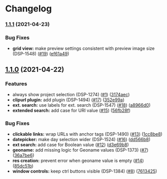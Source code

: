# Changelog

### [1.1.1](https://www.github.com/dasch-swiss/dsp-tangoh-app/compare/v1.1.0...v1.1.1) (2021-04-23)


### Bug Fixes

* **grid view:** make preview settings consistent with preview image size (DSP-1548) ([#19](https://www.github.com/dasch-swiss/dsp-tangoh-app/issues/19)) ([ef61a49](https://www.github.com/dasch-swiss/dsp-tangoh-app/commit/ef61a49971166066e3badb411e823159c90753d1))

## [1.1.0](https://www.github.com/dasch-swiss/dsp-tangoh-app/compare/1.0.1...v1.1.0) (2021-04-22)


### Features

* always show project selection (DSP-1274) ([#1](https://www.github.com/dasch-swiss/dsp-tangoh-app/issues/1)) ([3174aec](https://www.github.com/dasch-swiss/dsp-tangoh-app/commit/3174aecbf0cf7a223fd3f8b5fd6ff1671e8238cf))
* **clipurl plugin:** add plugin (DSP-1494) ([#17](https://www.github.com/dasch-swiss/dsp-tangoh-app/issues/17)) ([352e99a](https://www.github.com/dasch-swiss/dsp-tangoh-app/commit/352e99ae50cbe1d5b14d52925b335474f63cb06e))
* **ext. search:** use labels for ext. search (DSP-1547) ([#18](https://www.github.com/dasch-swiss/dsp-tangoh-app/issues/18)) ([a8966d0](https://www.github.com/dasch-swiss/dsp-tangoh-app/commit/a8966d09bfc80153e42947466dd69bd83f8ed600))
* **extended search:** add case for URI value ([#15](https://www.github.com/dasch-swiss/dsp-tangoh-app/issues/15)) ([56fb28f](https://www.github.com/dasch-swiss/dsp-tangoh-app/commit/56fb28f5def2ec3067da838e04bea70d51a30c04))


### Bug Fixes

* **clickable links:** wrap URLs with anchor tags (DSP-1490) ([#13](https://www.github.com/dasch-swiss/dsp-tangoh-app/issues/13)) ([1cc8be8](https://www.github.com/dasch-swiss/dsp-tangoh-app/commit/1cc8be8a897bc9d002570a610e1f355ca6c0436f))
* **datepicker:** make day selection wider (DSP-1524) ([#16](https://www.github.com/dasch-swiss/dsp-tangoh-app/issues/16)) ([dd566b8](https://www.github.com/dasch-swiss/dsp-tangoh-app/commit/dd566b8b7949d273e93cdbb5f4b18e93b0b8d6b9))
* **ext search:** add case for Boolean value ([#12](https://www.github.com/dasch-swiss/dsp-tangoh-app/issues/12)) ([d3e69b8](https://www.github.com/dasch-swiss/dsp-tangoh-app/commit/d3e69b8b1a374a775777385d34c3ac37aa52079e))
* **geoname:** add missing logic for Geoname values (DSP-1373) ([#7](https://www.github.com/dasch-swiss/dsp-tangoh-app/issues/7)) ([36a7be6](https://www.github.com/dasch-swiss/dsp-tangoh-app/commit/36a7be60653820c5ccef3abb88f6605081cff3a3))
* **res creation:** prevent error when geoname value is empty ([#14](https://www.github.com/dasch-swiss/dsp-tangoh-app/issues/14)) ([85dc51b](https://www.github.com/dasch-swiss/dsp-tangoh-app/commit/85dc51b2f13a44a051ffd618b083819999411f6d))
* **window controls:** keep ctrl buttons visible (DSP-1384) ([#8](https://www.github.com/dasch-swiss/dsp-tangoh-app/issues/8)) ([7613425](https://www.github.com/dasch-swiss/dsp-tangoh-app/commit/7613425e521d92e31e7adbeca78c963c130de2c3))
